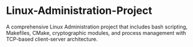 # Linux-Administration-Project
 A comprehensive Linux Administration project that includes bash scripting, Makefiles, CMake, cryptographic modules, and process management with TCP-based client-server architecture.
